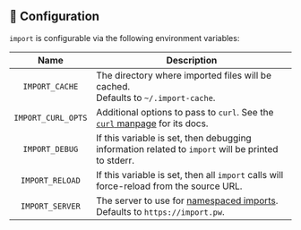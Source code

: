 ## 🔨 Configuration

`import` is configurable via the following environment variables:

|       Name      | Description                                                                                        |
|:---------------:|----------------------------------------------------------------------------------------------------|
| `IMPORT_CACHE`  | The directory where imported files will be cached.<br/>Defaults to `~/.import-cache`.              |
| `IMPORT_CURL_OPTS` | Additional options to pass to `curl`. See the [`curl` manpage](https://curl.haxx.se/docs/manpage.html) for its docs. |
| `IMPORT_DEBUG`  | If this variable is set, then debugging information related to `import` will be printed to stderr. |
| `IMPORT_RELOAD` | If this variable is set, then all `import` calls will force-reload from the source URL.            |
| `IMPORT_SERVER` | The server to use for [namespaced imports](./namespaced-imports.md).<br/>Defaults to `https://import.pw`. |
